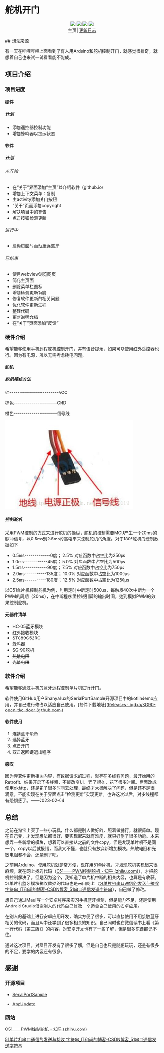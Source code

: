 # 舵机开门

<p align="center">
	<img src="https://img.shields.io/badge/language-kotlin-orange.svg"/>
	<img src="https://img.shields.io/github/repo-size/iqdxa/SG90-open-the-door">
	<img src="https://img.shields.io/github/v/release/iqdxa/SG90-open-the-door">
	<img src="https://img.shields.io/github/downloads/iqdxa/SG90-open-the-door/total">
<br>
    <a herf="https://iqdxa.github.io/SG90-open-the-door/">主页</a>|
    <a href="https://github.com/iqdxa/SG90-open-the-door/releases">更新日志</a>
</p>
## 想法来源

有一天在哔哩哔哩上面看到了有人用Arduino和舵机控制开门，就感觉很新奇，就想着自己也来试一试看看能不能成。

## 项目介绍

### 项目进度

#### 硬件

##### 计划

- 添加遥控器控制功能
- 增加蜂鸣器以提示状态

#### 软件

##### 计划

###### 未开始

- 在“关于”界面添加“主页”以介绍软件（github.io）
- 增加上下文菜单：复制
- 主activity添加关门按钮
- “关于”页面添加copyright
- 解决项目中的警告
- 点击按钮检测更新

###### 进行中

- 启动页面时自动重连蓝牙

###### 已结束

- 使用webview浏览网页
- 简化主页面
- 删除菜单栏图标
- 增加检测更新功能
- 修复软件更新的相关问题
- 优化软件更新过程
- 整理代码
- 更新说明文档
- 在“关于”页面添加“反馈”

### 硬件介绍

希望能够使用手机远程舵机控制开门，并有语音提示，如果可以使用红外遥控器也行。因为有电源，所以无需考虑耗电问题。

#### 舵机

##### 舵机接线方法

红-------------------------VCC

棕色----------------------GND

橙色----------------------信号线

![](photo\舵机接线颜色示意图.png)

##### 控制舵机

采用PWM控制的方式来进行舵机的操纵，舵机的控制需要MCU产生一个20ms的脉冲信号，以0.5ms到2.5ms的高电平来控制舵机的角度。对于180°舵机的控制数据如下：

- 0.5ms-------------0度； 2.5% 对应函数中占空比为250μs
- 1.0ms------------45度； 5.0% 对应函数中占空比为500μs
- 1.5ms------------90度； 7.5% 对应函数中占空比为750μs
- 2.0ms-----------135度； 10.0% 对应函数中占空比为1000μs
- 2.5ms-----------180度； 12.5% 对应函数中占空比为1250μs

以C51单片机控制舵机为例，利用定时中断定时500μs，每触发40次中断为一个PWM的周期（20ms），在中断程序里控制引脚的输出时间，达到模拟PWM的效果控制舵机。

#### 元器件清单

- HC-05蓝牙模块
- 红外接收模块
- STC89C52RC
- 蜂鸣器
- SG-90舵机
- ~~热敏电阻~~
- ~~光敏电阻~~

### 软件介绍

希望能够通过手机的蓝牙远程控制单片机进行开门。

软件使用GitHub用户Shanyaliux的SerialPortSample开源项目中的kotlindemo应用，并自己进行修改以适应自己使用。[软件下载地址]([Releases · iqdxa/SG90-open-the-door (github.com)](https://github.com/iqdxa/SG90-open-the-door/releases))

#### 软件使用

1. 连接蓝牙设备
2. 选择蓝牙
3. 点击开门
4. 双击返回键退出程序

#### 感叹
​		因为弄软件更新相关内容，有数据请求的过程，就存在多线程问题，最开始用的Retrofit，结果开启了多线程，不能改变UI，弄了很久，花了很多时间。后面改成使用okhttp，还是花了很多时间去处理，最终才大概解决了问题，但是还不是很满意，不能实现在关于界面点击“检测更新”实现更新。也许这次过后，对多线程都有恐惧感了。——2023-02-04

## 总结

​		之前在淘宝上买了一些小玩具，什么都是别人做好的，照着做就行，就很简单。现在自己弄，才发现想法都很好，要实现起来就有难度，就只好删了很多功能。本来想弄一些新增的模块，想着可以直接从之前的文件copy，但是发现单片机不是同一个，copy以后就报错，而我又不懂，也就只有放弃新增加模块。热敏电阻和光敏电阻都不会，还是删了吧。

​		之前用Arduino，使用舵机就非常方便，现在用51单片机，才发现舵机实现起来很麻烦，就在网上找的代码（[C51——PWM控制舵机 - 知乎 (zhihu.com)](https://zhuanlan.zhihu.com/p/491642595)），才把舵机控制解决了。但是因为这个，我知道了单片机中断的相关内容，也算是有收获。51单片机蓝牙模块接收数据的代码也是来自网上（[51单片机串口通信的发送与接收 字符串_IT和尚的博客-CSDN博客_51串口通信发送字符串](https://blog.csdn.net/u013040887/article/details/88377326)），自己做了修改。

​		想自己通过Maui写一个安卓程序来实习手机蓝牙控制，但是能力不足，还是使用Android Studio借鉴别人的代码自己修改一个适合自己使用的安卓应用。

​		在别人的基础上进行安卓应用开发，确实方便了很多，可以直接使用不用接触蓝牙相关的代码，而且从中还学到了很多相关的知识。自己同时也在微信读书上看《第一行代码（第三版）》的内容，对安卓开发也有了一些了解，但是很多东西都记不住。

​		通过这次项目，对项目开发有了很多了解，但是自己也只是随便玩玩，还是有很多的不足，要学的内容还有很多。

## 感谢

### 开源项目

- [SerialPortSample](https://github.com/Shanyaliux/SerialPortSample)

- [AppUpdate](https://github.com/azhon/AppUpdate)

### 网站

[C51——PWM控制舵机 - 知乎 (zhihu.com)](https://zhuanlan.zhihu.com/p/491642595)

[51单片机串口通信的发送与接收 字符串_IT和尚的博客-CSDN博客_51串口通信发送字符串](https://blog.csdn.net/u013040887/article/details/88377326)
